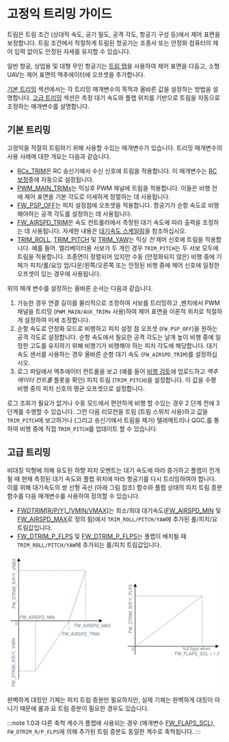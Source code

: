 # 고정익 트리밍 가이드

트림은 트림 조건 (상대적 속도, 공기 밀도, 공격 각도, 항공기 구성 등)에서 제어 표면을 보정합니다. 트림 조건에서 적절하게 트림된 항공기는 조종사 또는 안정화 컴퓨터의 제어 입력 없이도 안정된 자세를 유지할 수 있습니다.

일반 항공, 상업용 및 대형 무인 항공기는 [트림 탭](https://en.wikipedia.org/wiki/Trim_tab)을 사용하여 제어 표면을 다듬고, 소형 UAV는 제어 표면의 액추에이터에 오프셋을 추가합니다.

[기본 트리밍](#basic-trimming) 섹션에서는 각 트리밍 매개변수의 목적과 올바른 값을 설정하는 방법을 설명합니다. [고급 트리밍](#advanced-trimming) 섹션은 측정 대기 속도와 플랩 위치를 기반으로 트림을 자동으로 조정하는 매개변수를 설명합니다.

## 기본 트리밍

고정익을 적절히 트림하기 위해 사용할 수있는 매개변수가 있습니다. 트리밍 매개변수의 사용 사례에 대한 개요는 다음과 같습니다.

- [RCx_TRIM](../advanced_config/parameter_reference.md#RC1_TRIM)은 RC 송신기에서 수신 신호에 트림을 적용합니다. 이 매개변수는 [RC 보정](../config/radio.md)중에 자동으로 설정됩니다.
- [PWM_MAIN_TRIMx](../advanced_config/parameter_reference.md#PWM_MAIN_TRIM1)는 믹싱후 PWM 채널에 트림을 적용합니다. 이들은 비행 전에 제어 표면을 기본 각도로 미세하게 정렬하는 데 사용됩니다.
- [FW_PSP_OFF](../advanced_config/parameter_reference.md#FW_PSP_OFF)는 피치 설정점에 오프셋을 적용합니다. 항공기가 순항 속도로 비행해야하는 공격 각도를 설정하는 데 사용됩니다.
- [FW_AIRSPD_TRIM](../advanced_config/parameter_reference.md#FW_AIRSPD_TRIM)은 속도 컨트롤러에서 측정된 대기 속도에 따라 출력을 조정하는 데 사용됩니다. 자세한 내용은 [대기속도 스케일링](../flight_stack/controller_diagrams.md#airspeed-scaling)을 참조하십시오.
- [TRIM_ROLL](../advanced_config/parameter_reference.md#TRIM_ROLL), [TRIM_PITCH](../advanced_config/parameter_reference.md#TRIM_PITCH) 및 [TRIM_YAW](../advanced_config/parameter_reference.md#TRIM_YAW)는 믹싱 *전* 제어 신호에 트림을 적용합니다. 예를 들어. 엘리베이터용 서보가 두 개인 경우 `TRIM_PITCH`는 두 서보 모두에 트림을 적용합니다. 조종면이 정렬되어 있지만 수동 (안정화되지 않은) 비행 중에 기체가 피치/롤/요잉 업/다운/왼쪽/오른쪽 또는 안정된 비행 중에 제어 신호에 일정한 오프셋이 있는 경우에 사용됩니다.

위의 매개 변수를 설정하는 올바른 순서는 다음과 같습니다.

1. 가능한 경우 연결 길이를 물리적으로 조정하여 서보를 트리밍하고 ,벤치에서 PWM 채널을 트리밍 (`PWM_MAIN/AUX_TRIMx` 사용)하여 제어 표면을 이론적 위치로 적절하게 설정하여 미세 조정합니다.
1. 순항 속도로 안정화 모드로 비행하고 피치 설정 점 오프셋 (`FW_PSP_OFF`)을 원하는 공격 각도로 설정합니다. 순항 속도에서 필요한 공격 각도는 날개 높이 비행 중에 일정한 고도를 유지하기 위해 비행기가 비행해야 하는 피치 각도에 해당합니다. 대기 속도 센서를 사용하는 경우 올바른 순항 대기 속도 (`FW_AIRSPD_TRIM`)를 설정하십시오.
1. 로그 파일에서 액추에이터 컨트롤을 보고 (예를 들어 [비행 검토](https://logs.px4.io)에 업로드하고 *액추에이터 컨트롤* 플롯을 확인) 피치 트림 (`TRIM_PITCH`)을 설정합니다. 이 값을 수평 비행 중의 피치 신호의 평균 오프셋으로 설정합니다.

로그 조회가 필요가 없거나 수동 모드에서 편안하게 비행 할 수있는 경우 2 단계 전에 3 단계를 수행할 수 있습니다. 그런 다음 리모컨을 트림 (트림 스위치 사용)하고 값을 `TRIM_PITCH`에 보고하거나 (그리고 송신기에서 트림을 제거) 텔레메트리나 QGC.를 통하여 비행 중에 직접 `TRIM_PITCH`를 업데이트 할 수 있습니다.

## 고급 트리밍

비대칭 익형에 의해 유도된 하향 피치 모멘트는 대기 속도에 따라 증가하고 플랩이 전개 될 때 현재 측정된 대기 속도와 플랩 위치에 따라 항공기를 다시 트리밍하여야 합니다. 이를 위해 대기속도의 쌍 선형 곡선 (아래 그림 참조) 함수와 플랩 상태의 피치 트림 증분 함수를 다음 매개변수를 사용하여 정의할 수 있습니다.

- [FW*DTRIM*\[R/P/Y\]_\[VMIN/VMAX\]](../advanced_config/parameter_reference.md#FW_DTRIM_R_VMIN)는 최소/최대 대기속도([FW_AIRSPD_MIN](../advanced_config/parameter_reference.md#FW_AIRSPD_MIN) 및 [FW_AIRSPD_MAX](../advanced_config/parameter_reference.md#FW_AIRSPD_MAX)로 정의 됨)에서 `TRIM_ROLL/PITCH/YAW`에 추가된 롤/피치/요 트림값입니다.
- [FW_DTRIM_P_FLPS](../advanced_config/parameter_reference.md#FW_DTRIM_R_FLPS) 및 [FW_DTRIM_P_FLPS](../advanced_config/parameter_reference.md#FW_DTRIM_P_FLPS)는 플랩이 배치될 때 `TRIM_ROLL/PITCH/YAW`에 추가되는 롤/피치 트림값입니다.

![Dtrim 곡선](../../assets/config/fw/fixedwing_dtrim.png) <!-- The drawing is on draw.io: https://drive.google.com/file/d/15AbscUF1kRdWMh8ONcCRu6QBwGbqVGfl/view?usp=sharing
Request access from dev team. -->

완벽하게 대칭인 기체는 피치 트림 증분만 필요하지만, 실제 기체는 완벽하게 대칭이 아니기 때문에 롤과 요 트림 증분이 필요한 경우도 있습니다.

:::note
1.0과 다른 축척 계수가 플랩에 사용되는 경우 (매개변수 [FW_FLAPS_SCL](../advanced_config/parameter_reference.md#FW_FLAPS_SCL)), `FW_DTRIM_R/P_FLPS`에 의해 추가된 트림 증분도 동일한 계수로 축척됩니다.
:::
